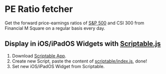 # PE Ratio fetcher

Get the forward price-earnings ratios of <a href="https://sc.macromicro.me/series/20052/sp500-forward-pe-ratio" target="_blank">S&P 500</a> and CSI 300 from Financial M Square on a regular basis every day.

## Display in iOS/iPadOS Widgets with <a href="https://scriptable.app" target="_blank">Scriptable.js</a>

1. Download <a href="https://apps.apple.com/app/scriptable/id1405459188" target="_blank">Scriptable App</a>.
2. Create new Script, paste the content of <a href="scriptable/index.js" target="_blank">scriptable/index.js</a>, done!
3. Set new iOS/iPadOS Widget from Scriptable.